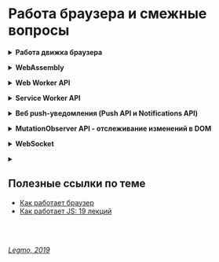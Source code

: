 # Работа браузера и смежные вопросы #

<details><summary><b>Работа движка браузера</b></summary><p>

  **Ссылки**
  - [Как работает JS: движки рендеринга веб-страниц и советы по оптимизации их производительности](https://habr.com/ru/company/ruvds/blog/351802/)
  - [Как работает браузер](https://www.html5rocks.com/ru/tutorials/internals/howbrowserswork/)
  
<br></p></details>   


<details><summary><b>WebAssembly</b></summary><p>
  
  WebAssembly (WASM) — бинарный формат, позволяющий запускать код в браузере
  
  Точнее: бинарный формат инструкций для стековой виртуальной машины. WebAssembly спроектирован как портативная цель компиляции для высокоуровневых языков, таких как C/C++/Rust, которую можно развертывать в web для клиентских и серверных приложений.
  
  Представляет собой переносимое абстрактное синтаксическое дерево, обеспечивающее как более быстрый анализ, так и более быстрое выполнение кода, чем JavaScript.
  
  Это эффективный низкоуровневый байт-код для веб-приложений. Wasm даёт возможность разработки функционала веб-страниц на языках, отличных от JavaScript (например, это C, C++, Rust и другие). Код на этих языках компилируется (статически) в WebAssembly. В результате получается веб-приложение, которое быстро загружается и отличается очень высокой производительностью.
  
  **Зачем?**
  - быстро исполнять код в браузере. Быстрее чем JavaScript — в идеале, со скоростью света родного кода нашего процессора.
  - Zero configuration — решение «из коробки», без установки, нужен только браузер.
  - Безопасно — новая технология не должна создавать новых угроз.
  - Кросс-платформенно — у нас есть несколько платформ, включая мобильные, несколько операционных систем.
  - Удобно для разработчиков — нужны удобные средства разработки и отладки.
  
  В принципе,эту задачу решает JS. Что плохо: нужен плагин и/или runtime ⇒ нет zero configuration. У JS есть внутренние ограничения, которые уже не позволят сделать его радикально быстрее. 
  
  Потенциальные альтернативы (не прижились): 
  - NaCl (Native Client) - Google
  - PNaCl (Portable Native Client) - LLVM IR subset.
  - asm.js - Mozilla
  
  **Преимущества WebAssembly**
  - Скорость — почти как родной код.
  - Эффективность — бинарный формат, быстрый парсинг и компиляция.
  - Портируемость — все браузеры и операционные системы.
  - Безопасность — запуск в sandbox.
  - Удобство отладки — поддержка отладки в браузерах, отладчик есть уже сейчас.
  - Открытый стандарт — то есть это уже не инициатива отдельной компании, пытающейся «перетянуть одеяло на себя». Стандарт уже принят, в 2017 году.

  **Так что же такое WebAssembly?**
  - Бинарный формат
  - НЕ язык программирования, а байт-код. Мы же не называем Java-байткод языком программирования.
  - Загружается в браузер и исполняется в браузере. Формально, WebAssembly исполняется JavaScript-движком, а не самим браузером, поэтому есть и другие варианты исполнения, например, под NodeJS.
  - Исполняется виртуальной машиной. Это простая стековая машина с памятью, простота позволяет легко реализовать её для любого современного процессора.
  - НЕ имеет ничего общего с Web, кроме того что общается с внешним миром через JavaScript. Действительно, WebAssembly это просто виртуальная машина, имеющая память и исполняющая инструкции.
  
  **Unsorted**
  WebAssembly - это просто куски кода внутри js-программы которые работают максимально быстро. 
  Также и WebCL(использование параллельных вычеслений на видеокарте)
  
  Просто js работает в 2-5 раз медленнее чем аналогичная программа на Си (производительность отжирает интерпретатор). 
  Для преодоления этой проблемы в js внедряют WebAssembly и WebCL чтобы добиться максимально возможной производительности
  
  Улучшение JavaScript: Реализуйте все критичные вещи на wasm и импортируйте его как стандартный JavaScript модуль.
  
  WebAssembly определяет абстрактное синтаксическое дерево (как и JavaScript) в бинарном формате. Вы можете писать код и чистить его от ошибок в текстовом формате. WebAssembly легко читаем.
  
  Улучшение для браузеров: Браузеры будут понимать бинарный формат, а это значит, что разработчики смогут компилировать бинарники, которые можно сжать гораздо больше, чем используемые сегодня текстовые файлы с JavaScript. Чем меньше файл, тем быстрее загрузка. В зависимости от возможностей оптимизации времени компиляции, код на WebAssembly может передаваться и запускаться быстрее, чем на JavaScript!
  
  Цель для компиляции: Возможность другим языкам, получить первоклассную двоичную поддержку через весь стек веб-платформы.
  
  WebAssembly может увеличить скорость JavaScript в разы!
  
  WebAssembly позволяет использовать больше языков в веб-разработке
  
  WebAssembly добавляет вещи, которые большинство JS разработчиков не хотят видеть в JavaScript. Сама функциональность нужна, но вот в JavaScript ей места точно нет. Тем более, что мы можем получить все эти функции с помощью компиляции с других языков программирования.
  
  Фактически, WebAssembly предоставляет нам альтернативный компилятор — созданный специально для этих целей.
  
  Теперь, нам будет гораздо легче портировать код, который сильно зависит от, например, совместно используемых цепочек памяти. Я уверен, что написать компилятор для WebAssembly будет легче, чем написать компилятор для JavaScript, а все потому, что первый гарантирует лучший перенос функций языка в заданное абстрактное синтаксическое дерево.
  
  То, что все старые языки программирования теперь без проблем могут быть использованы в Сети — это хорошо, однако главное не в этом. 
  
  WebAssembly является отличным основанием для разработчиков начать работу над новыми языками программирования.
  
  <br>
  
  WebAssembly или wasm – это низкоуровневый формат байт-кода для клиентских скриптов на стороне браузера. 
  
  При компиляции в WebAssembly вы делаете свою программу доступной для всех платформ, на которых поддерживается wasm, другими словами, для всех браузеров (и не только)
  
  На практике WebAssembly реализуется разработчиками браузеров на основе существующего JavaScript-движка. По сути, он предназначен для замены JavaScript как целевого языка. Например, вместо компиляции TypeScript в JavaScript его разработчики теперь могут компилировать свой код в WebAssembly. Иными словами, это не новая виртуальная машина, это новый формат для той же самой виртуальной машины JavaScript, которая включена в каждый браузер. Это позволит использовать существующую инфраструктуру JavaScript без использования самого JavaScript.
  
  Во-первых, новый формат WebAssembly обещает значительное увеличение производительности парсинга - тип бинарного формата, используемый в WebAssembly, может быть декодирован гораздо быстрее, чем JavaScript может быть пропарсен (эксперименты показывают более чем 20-кратную разницу). Это позволит использовать в вебе ПО, которое раньше было бы нецелесообразно разрабатывать, например: виртуальные машины, виртуальную реальность, распознавание изображений и многое другое.
  
  Больше не придётся использовать JavaScript для веба, только потому что это единственное, что выполняется в браузере. JavaScript имеет плохую репутацию, хотя на самом деле это хороший язык в том, для чего он предназначен: позволяет быстро писать небольшие скрипты. Однако в настоящее время вы вынуждены использовать его для всего, что запускается в вебе, и это проблема для многих крупных проектов.
  
  WebAssembly можно будет переносить на другие платформы. Это означает, что, если вы пишете программное обеспечение на языке, который компилируется в WebAssembly, вы сможете запустить его на .NET. 
  
  <br>
  
  В отличие от других подходов для достижения нативного опыта, WebAssembly не требует встроенных плагинов, а запускается внутри веб-платформы. Это значит, что разработчики могут интегрировать библиотеки WebAssembly для сложных вычислительных процессов (сжатие данных, распознавание лиц) в существующие JavaScript-приложения для снижения нагрузки.
  
  WebAssembly – это инициатива, направленная на создание безопасного, переносимого и быстрого для загрузки и исполнения формата кода, подходящего для Web. WebAssembly – это не язык программирования. Это – цель компиляции, у которой имеются спецификации текстового и бинарного форматов. Это означает, что другие низкоуровневые языки, такие, как C/C++, Rust, Swift, и так далее, можно скомпилировать в WebAssembly. WebAssembly даёт доступ к тем же API, что и браузерный JavaScript, органично встраивается в существующий стек технологий. Для компиляции кода в формат WebAssembly используется Emscripten.
  
  Emscripten – это компилятор из байт-кода LLVM в JavaScript. То есть, с его помощью можно скомпилировать в JavaScript программы, написанные на C/C++ или на любых других языках, код на которых можно преобразовать в формат LLVM.
  
  Веб-приложения, написанные на WebAssembly, могут запускаться на скорости, близкой к нативной, потому что весь код анализируется и компилируется преждевременно. Браузер сразу видит инструкции на машинном языке, которые он может сразу проверить, оптимизировать и запустить.
  
  В каком-то смысле WebAssembly меняет работу веб-разработчика и фундаментальные свойства веба. С помощью WebAssembly и сопутствующего набора инструментов программы, написанные на C и C++, могут быть перемещены в веб для запуска с близкой к нативным приложениям производительностью. Мы ожидаем, что, с развитием WebAssembly, вы сможете поступать так же с языками создания мобильных приложений – то есть, Java, Swift и C#.
  
  <br>
  
  **Время загрузки**
  
  Для того, чтобы запустить JavaScript-программу, браузеру сначала нужно загрузить все .js-файлы, которые хранятся и передаются по сети в виде обычного текста.
  
  Wasm — это низкоуровневый язык, похожий на ассемблер. WebAssembly-программы загружаются браузером быстрее, так как через интернет нужно передать уже скомпилированные файлы в весьма компактном бинарном формате.
  
  **Выполнение**
  
  Сегодня wasm-программы выполняются лишь на 20% медленнее чем машинный код. Это, без сомнения, достойный результат. Ведь речь идёт о формате, который компилируется в особом окружении и запускается с применением множества ограничений, которые обеспечивают высокий уровень безопасности. Подобное замедление в сравнении с машинным кодом в этом свете выглядит не таким уж и большим. Кроме того, в будущем ожидается повышение производительности wasm-кода. 
  
  Ещё интереснее то, что wasm платформенно-независим. Его поддержка имеется во всех ведущих браузерных движках, которые демонстрируют примерно одинаковую производительность при выполнении wasm-кода. 
  
  **Оптимизация кода**
  
  Если рассматривать wasm в конвейере JS-движка, то окажется, что wasm-код не нуждается в анализе и в нескольких проходах компиляции. Он уже оптимизирован и готов к использованию. Т.е. мы проскакиваем несколько трудозатратных стадий.
    
  Wasm-код оптимизируется в ходе статической компиляции. При работе с ним не нужно разбирать текстовые файлы. Благодаря wasm в нашем распоряжении оказываются бинарные файлы, которые достаточно лишь преобразовать в машинный код. Все улучшения в этот код были внесены при компиляции, которая производится до того, как он попадает в браузер.
  Всё это делает выполнение wasm гораздо более эффективным, так как немало шагов по превращению текста программы в оптимизированный машинный код можно пропустить.

  **Ссылки:**
  - [habr - Знакомство с WebAssembly](https://m.habr.com/ru/post/342180/)
  - [habr - Как работает JS: особенности и сфера применения WebAssembly](https://habr.com/ru/company/ruvds/blog/343568/)
  - [habr - WebAssembly: начало новой эры](https://m.habr.com/ru/post/261205/)
  - [Почему WebAssembly значительно изменит веб](https://apptractor.ru/info/articles/pochemu-webassembly-znachitelno-izmenyaet-veb.html)
  - [Введение в WebAssembly: как устроена технология и почему она важна](https://tproger.ru/translations/introduction-to-webassembly/)
  - [Википедия - WebAssembly](https://ru.wikipedia.org/wiki/WebAssembly)
  
<br></p></details>  


<details><summary><b>Web Worker API</b></summary><p>
  
  Веб-воркеры — это потоки, принадлежащие браузеру, которые можно использовать для выполнения JS-кода без блокировки цикла событий. Введены в HTML 5.
  
  Ещё раз: это часть браузерного API! Не является частью JS. Просто из JS можно взаимодействовать с этими возможностями браузера. Веб-воркеры не реализованы в Node.js — там есть концепция «кластеров» или «дочерних процессов», а это уже немного другое.
  
  Позволяет частично снять ограничения, которые накладывает на JS концепция однопоточности.
  
  Веб-воркеры позволяют разработчику размещать задачи, для выполнения которых требуются длительные и сложные вычисления, интенсивно задействующие процессор, в фоновых потоках, без блокировки пользовательского интерфейса, что позволяет приложениям оперативно реагировать на воздействия пользователя. 
  
  Веб-воркеры позволяют выполнять тяжёлые в вычислительном плане и длительные задачи без блокировки потока пользовательского интерфейса. На самом деле, при их использовании вычисления выполняются параллельно. Перед нами настоящая многопоточность. Они отлично подходят для того, чтобы выполнять тяжёлые вычислительные операции, не замедляя работу пользовательского интерфейса.
  
  Web workers создаются в отдельных js-файлах. Выполняются в изолированных потоках в браузере. 
  
  Страница создаёт web-worker (используя специальный файл), браузер создаст новый поток, который асинхронно загрузит этот файл. Страница, создавшая веб-воркер, может взаимодействовать с ним. Например - обмениваться с ним данными, используя JSON-объект. 
  
  Когда воркер получает сообщение и понимает, чего от него хотят, он будет выполнять вычисления самостоятельно, не блокируя цикл событий. То, чем занимается воркер, выглядит как стандартная JS-функция. Когда вычисления завершены, их результаты передаются главной странице.
  
  **Ограничения**
  Веб-воркерам, из-за их многопоточной сущности, доступен лишь ограниченный набор возможностей JavaScript - из них нельзя менять DOM, вызывать методы объектов window, document, parent и ещё много чего. Всё это значит, что веб-воркеры не могут манипулировать DOM (и, таким образом, не могут прямо влиять на пользовательский интерфейс). Поначалу может показаться, что это значительно усложняет использование веб-воркеров, однако со временем, узнав о том, как правильно использовать веб-воркеры, вы начнёте воспринимать их как отдельные «вычислительные машины», в то время как то, что относится к работе с пользовательским интерфейсом, будет выполняться в коде страницы. Воркеры будут выполнять тяжёлые вычисления, и после того, как работа будет завершена, отправлять результаты на страницу, вызывающую их, код которой уже внесёт необходимые изменения в пользовательский интерфейс.
  
  **Сценарии использования веб-воркеров**
  - Рендеринг трёхмерных сцен
  - Шифрование
  - Предварительная загрузка данных. 
  - Прогрессивные веб-приложения. Прежде всего - работа с хранилищем данных на стороне клиента (IndexedDB или похожее API).  
  - Проверка правописания.
  
  **Ссылки**
  - [Как работает JS: веб-воркеры и пять сценариев их использования](https://habr.com/ru/company/ruvds/blog/348424/)
  
<br></p></details>
  
 
<details><summary><b>Service Worker API</b></summary><p>
  
  Сервис-воркеры — это разновидность веб-воркеров.<br>
  Это API позволяет приложениям поддерживать оффлайновые сценарии работы, даёт программисту контроль над тем, как приложение взаимодействует с внешними ресурсами. Включает механизмы перехвата запросов, возврата кэшированных данных и кэширования новых материалов.
  
  Service worker это скрипт, который выполняется браузером в фоне, отдельно от веб-страницы и способен выполнять функции для которых не требуется взаимодействие со страницей или пользователем. На практике Service Worker API позволяет делать такую магическую вещь, как кеширование файлов онлайн веб-приложения на локальное устройство пользователя и затем работать полностью в оффлайне, если нужно. В будущем планируется добавить такие классные вещи как синхронизация кеша в фоне, то есть даже если пользователь не находится сейчас на вашем сайте, сервис-воркер все равно сможет запуститься и скачать обновления например. А также доступ к PushApi из фона опять же (то есть при получении обновления отправить вам пуш-уведомление).
  
  **Важные характеристики:**
  - Они выполняются в собственном глобальном контексте, ServiceWorkerGlobalScope.
  - Они не привязаны к конкретной странице.
  - Они не имеют доступа к DOM.
  - Работают только по https
  
  Жизненный цикл сервис-воркера не имеет ничего общего с жизненным циклом веб-страницы. Воркер регистрируется в API браузера и продолжает работать, даже когда вкалдака с сайтом закрыта.
  
  **Некоторые сценарии использования**
  - Push-уведомления. Они позволяют пользователям настраивать периодические уведомления, поступающие из веб-приложений.
  - Фоновая синхронизация. Этот механизм даёт возможность откладывать выполнение неких действий до тех пор, пока у пользователя не будет стабильного соединения с интернетом. При использовании системы фоновой синхронизации разработчик может быть уверен в том, что если пользователь, скажем, хочет сохранить изменения документа, отредактированного в веб-приложении без доступа к сети, эти изменения не пропадут.
  - Периодическая синхронизация (ожидаемая возможность). Это API, которое предоставляет функционал для управления периодической фоновой синхронизацией.
  - Работа с геозонами (ожидаемая возможность). Данная возможность позволяет приложению предоставлять пользователю полезный функционал на базе его географического положения, и, в частности, основываясь на событиях попадания пользователя в заранее заданную область.
  
  **Ссылки**
  - [habr - Как работает JS: сервис-воркеры](https://habr.com/ru/company/ruvds/blog/349858/)
  - [MDN ru](https://developer.mozilla.org/ru/docs/Web/API/Service_Worker_API)
  - [MDN en](https://developer.mozilla.org/en-US/docs/Web/API/Service_Worker_API)
  - [Service Workers: an Introduction (en)](https://developers.google.com/web/fundamentals/primers/service-workers/)
  - [habr - Service Workers. Инструкция по применению](https://habr.com/ru/company/2gis/blog/345552/)
  - [habr - ]()
  - [habr - Подводные камни Service Workers](https://habr.com/ru/post/351194/)
  - [Введение в Service Worker'ы](https://getinstance.info/articles/javascript/introduction-to-service-workers/)
  
<br></p></details>



<details><summary><b>Веб push-уведомления (Push API и Notifications API)</b></summary><p>
  
  Технология позволяет пользователям подписываться на периодические уведомления веб-приложений, которые направлены на то, чтобы сообщать подписчикам о появлении новых материалов, или возникновении событий, которые могут представлять для них интерес. 
  
  Одним из механизмом, обеспечивающих работу push-уведомлений, являются сервис-воркеры. 
  
  Пользователь получит сообщение, даже есул у него не открыта вклдака с данным сайтом, достаточно просто запустить браузер.

  Более того, пользователь получит сообщение, даже если оно произошло некоторое время назад, например вчера. Т.е. ты два дня не включал компьютер, запускаешь браузер - а тебе приходит сообщение "На любимом сайте вышла новая статья про котиков". Это достигается благодаря тому, что:
  1) используются промежуточные push-сервисы, например Google FСM. Т.е. новостной сайт отправляет сообщение не напрямую в мой браузер, а специальному сервису в Интернете. Сервис ставит сообщение в очередь и отправляет его нужному браузеру
  2) у каждого push-сообщения есть "время жизни" (специальный параметр, задаётся прис оздании сообщения). Пока это время не истекло - push-сервис будет пытаться отправить сообщение браузеру.
  
  Ещё там есть ключи (открытые и закрытые) - чтоб сервис push-уведомлений знал, какой сервер приложения подписал пользователя, и был уверен что это — тот же самый сервер, который отправляет уведомления конкретному пользователю. Браузер передаёт applicationServerKey (открытый ключ) push-сервису в ходе оформления подписки. Это означает, что push-сервис сможет связать открытый ключ приложения с подпиской.
    
  Разумеется, работает это всё только в сравнительно новых браузерах, которые поддерживают Push API и Notifications API. Ну, и сервер тоже надо настроить, чтоб он мог отсылать эти самые push-сообщения
  
  ***
  
  HTTP/2 вводит технологию Server Push, которая позволяет серверу отправлять данные в клиентский кэш по собственной инициативе. Однако, при использовании этой технологии данные нельзя отправлять прямо в приложение. Данные, отправленные сервером по своей инициативе, обрабатывает браузер, при этом нет API, которые позволяют, например, уведомить приложение о поступлении данных с сервера и отреагировать на это событие.
  
  Именно в подобной ситуации весьма полезной оказывается технология Server-Sent Events (SSE). SSE — это механизм, который позволяет серверу асинхронно отправлять данные клиенту после установления клиент-серверного соединения.
  
  **Ссылки**
  - [Как работает JS: веб-воркеры и пять сценариев их использования](https://habr.com/ru/company/ruvds/blog/348424/)
  - [habr - HTTP/2 Server Push не так прост, как я думал](https://habr.com/ru/company/badoo/blog/331216/)
  
<br></p></details>   
  
 
<details><summary><b>MutationObserver API - отслеживание изменений в DOM </b></summary><p>
  
  Web API, предоставляемое современными браузерами и предназначенное для обнаружения изменений в DOM. С помощью этого API можно наблюдать за добавлением или удалением узлов DOM, за изменением атрибутов элементов, или, например, за изменением текстов текстовых узлов. 
  
  Общая логика такая:
  - в js коде объявляю, что хочу наблюдать за мутациями на этой странице. Объявляю о своём намерении я при помощи создания нового экземпляра объекта MutationObserver.
  - там же указываю, что делать при появлении мутации. Например выводить сообщение в консоль, или запускать какую-то функцию
  - после этого запускаю наблюдение, вывзывая у объекта MutationObserver метод observe. Здесь я указываю, за каким DOM-элементом я буду наблюдать. Все его потомки будут отслеживаться автоматически
  - Метод disconnect останавливает наблюдение за изменениями.
  - Метод takeRecords возвращает текущую очередь экземпляра MutationObserver, после чего очищает её. (*пока не понял, что это значит*)
  
  **Альтернативы MutationObserver**
  - Опрос (polling).
  - Механизм MutationEvents.
  - CSS-анимация.
  
  **Опрос**
  
  Самый простой и незамысловатый способ отслеживания изменений DOM — опрос. Используя метод setInterval можно запланировать периодическое выполнение функции, которая проверяет DOM на предмет изменений. Естественно, использование этого метода значительно снижает производительность веб-приложений.
  
  **MutationEvents**
  API MutationEvents было представлено в 2000 году. Несмотря на то, что это API позволяет решать возлагаемые на него задачи, события мутации вызываются после каждого изменения DOM, что, опять же, приводит к проблемам с производительностью. Теперь API MutationEvents признано устаревшим и вскоре современные браузеры перестанут его поддерживать.
  
  **CSS-анимация**
  Идея заключается в создании анимации, которая будет вызвана после того, как элемент будет добавлен в DOM. В момент запуска анимации будет вызвано событие animationstart. Если назначить обработчик для этого события, можно узнать точное время добавления нового элемента в DOM. Время выполнения анимации при этом должно быть настолько маленьким, чтобы она была практически незаметна для пользователя.
  
  Делаем очень короткую анимацию и навешиваем её ко всем узлам-потомкам нужного DOM-элемента . Когда анимация заканчивается, вызывается соответствующее событие.
  
  Разумеется, нужна JS-функция, которая будет играть роль обработчика событий. 
  
  По сути, навешиваем обработчик события на на родительский элемент, при его изменении вызывается сверх-быстрая (невидимая) анимация, а когда она закончилась - вызывается нужная нам js-функция... Костыль, короче.
  
  **Ссылки**
  - [Как работает JS: отслеживание изменений в DOM с помощью MutationObserver](https://habr.com/ru/company/ruvds/blog/351256/)
  
<br></p></details>   
  

<details><summary><b>WebSocket</b></summary><p>
  
  Протокол для пересылки любых данных, на любой домен, безопасно и почти без лишнего сетевого трафика. Замена AJAX.
  
  **Ссылки**
  - [Legmo - AJAX, JSON, CORS и т.д.](/Pages/Ajax.md)
  - [Как работает JS: WebSocket и HTTP/2+SSE. Что выбрать?](https://habr.com/ru/company/ruvds/blog/342346/)

<br></p></details>   


<details><summary><b></b></summary><p>
  MutationObserver
  
<br></p></details>   
  
  
  ## Полезные ссылки по теме ##
  - [Как работает браузер](https://www.html5rocks.com/ru/tutorials/internals/howbrowserswork/)
  - [Как работает JS: 19 лекций](https://habr.com/ru/company/ruvds/blog/337042/)

<br> 
<br> 

*[Legmo, 2019](https://github.com/Legmo/notes/)*